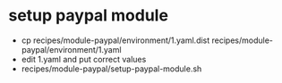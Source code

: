 # setup paypal module
- cp recipes/module-paypal/environment/1.yaml.dist recipes/module-paypal/environment/1.yaml
- edit 1.yaml and put correct values
- recipes/module-paypal/setup-paypal-module.sh
